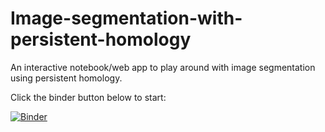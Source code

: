# Image-segmentation-with-persistent-homology
An interactive notebook/web app to play around with image segmentation using persistent homology.

Click the binder button below to start:

[![Binder](https://mybinder.org/badge_logo.svg)](https://mybinder.org/v2/gh/uebling/Image-segmentation-with-persistent-homology/HEAD?urlpath=voila%2Frender%2Fsegmentation.ipynb)


